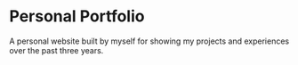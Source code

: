 # Personal Portfolio

A personal website built by myself for showing my projects and experiences over the past three years. 
